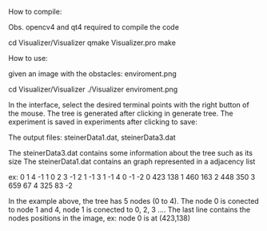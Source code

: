 How to compile:

Obs. opencv4 and qt4 required to compile the code


cd Visualizer/Visualizer
qmake Visualizer.pro
make


How to use:

given an image with the obstacles: enviroment.png

cd Visualizer/Visualizer
./Visualizer enviroment.png

In the interface, select the desired terminal points with the right button of the mouse.
The tree is generated after clicking in generate tree.
The experiment is saved in experiments after clicking to save:

The output files: steinerData1.dat, steinerData3.dat

The steinerData3.dat contains some information about the tree such as its size
The steinerData1.dat contains an graph represented in a adjacency list

ex:
0
1 4 -1
1
0 2 3 -1
2
1 -1
3
1 -1
4
0 -1
-2
0 423 138 1 460 163 2 448 350 3 659 67 4 325 83 -2


In the example above, the tree has 5 nodes (0 to 4). The node 0 is conected to node 1 and 4, node 1 is conected to 0, 2, 3 ....
The last line contains the nodes positions in the image, ex: node 0 is at (423,138)








